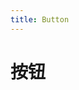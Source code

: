 ```yaml
---
title: Button
---
```

# 按钮

<!-- <ClientOnly>
    <button-demos></button-demos>
</ClientOnly> -->

